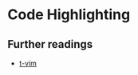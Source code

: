 # Code Highlighting

## Further readings

- [t-vim](https://github.com/adityam/filter/blob/master/vim-README.md)
